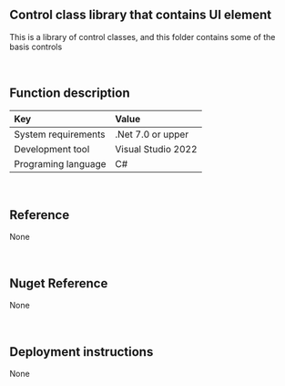 ﻿## Control class library that contains UI element
 
This is a library of control classes, and this folder contains some of the basis controls


<br/>

## Function description

|Key|Value|
|:-|:-|
|System requirements| .Net 7.0 or upper|
|Development tool|Visual Studio 2022|
|Programing language|C#|


<br/>

## Reference

None


<br/>

## Nuget Reference

None


<br/>

## Deployment instructions

None